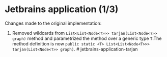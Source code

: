 

# Jetbrains application (1/3)

Changes made to the original implementation: 

1. Removed wildcards from `List<List<Node<?>>> tarjan(List<Node<?>> graph)` method and parametrized the method over a generic type `T`.The method definition is now `public static <T> List<List<Node<T>>> tarjan(List<Node<T>> graph)`. # jetbrains-application-tarjan
